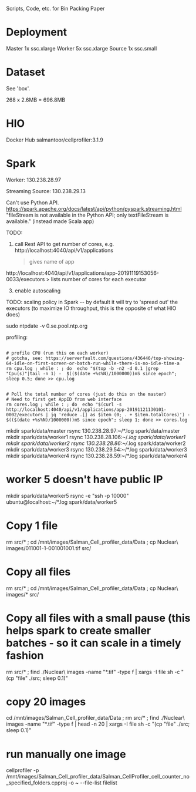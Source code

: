 Scripts, Code, etc. for Bin Packing Paper



# Deployment

Master 1x ssc.xlarge 
Worker 5x ssc.xlarge
Source 1x ssc.small


# Dataset

See 'box'.

268 x 2.6MB = 696.8MB




# HIO
Docker Hub 
salmantoor/cellprofiler:3.1.9


# Spark

Worker:
130.238.28.97

Streaming Source: 
130.238.29.13

Can't use Python API.
https://spark.apache.org/docs/latest/api/python/pyspark.streaming.html
"fileStream is not available in the Python API; only textFileStream is available."
(instead made Scala app)

TODO: 
1. call Rest API to get number of cores, e.g.
http://localhost:4040/api/v1/applications
    > gives name of app

http://localhost:4040/api/v1/applications/app-20191119153056-0033/executors
    > lists number of cores for each executor


3. enable autoscaling 

TODO: scaling policy in Spark -- by default it will try to 'spread out' the executors (to maximize IO throughput, this is the opposite of what HIO does)




sudo ntpdate -v 0.se.pool.ntp.org


profiling:
```

# profile CPU (run this on each worker)
# gotcha, see: https://serverfault.com/questions/436446/top-showing-64-idle-on-first-screen-or-batch-run-while-there-is-no-idle-time-a
rm cpu.log ; while : ; do  echo "$(top -b -n2 -d 0.1 |grep "Cpu(s)"|tail -n 1) -  $(($(date +%s%N)/1000000))mS since epoch"; sleep 0.5; done >> cpu.log


# Poll the total number of cores (just do this on the master)
# Need to first get AppID from web interface
rm cores.log ; while : ; do  echo "$(curl -s http://localhost:4040/api/v1/applications/app-20191121130101-0002/executors | jq 'reduce .[] as $item (0; . + $item.totalCores)') -  $(($(date +%s%N)/1000000))mS since epoch"; sleep 1; done >> cores.log
```


mkdir spark/data/master
rsync 130.238.28.97:~/*.log spark/data/master
mkdir spark/data/worker1
rsync 130.238.28.106:~/*.log spark/data/worker1
mkdir spark/data/worker2
rsync 130.238.28.86:~/*.log spark/data/worker2
mkdir spark/data/worker3
rsync 130.238.29.54:~/*.log spark/data/worker3
mkdir spark/data/worker4
rsync 130.238.28.59:~/*.log spark/data/worker4
# worker 5 doesn't have public IP
mkdir spark/data/worker5
rsync -e "ssh -p 10000" ubuntu@localhost:~/*.log spark/data/worker5




# Copy 1 file
rm src/* ; cd /mnt/images/Salman_Cell_profiler_data/Data ; cp Nuclear\ images/011001-1-001001001.tif src/

# Copy all files
rm src/* ; cd /mnt/images/Salman_Cell_profiler_data/Data ; cp Nuclear\ images/* src/


# Copy all files with a small pause (this helps spark to create smaller batches - so it can scale in a timely fashion
rm src/* ; find ./Nuclear\ images -name "*.tif" -type f | xargs -I file sh -c "(cp \"file\" ./src; sleep 0.1)"

# copy 20 images
cd /mnt/images/Salman_Cell_profiler_data/Data ; rm src/* ; find ./Nuclear\ images -name "*.tif" -type f | head -n 20 | xargs -I file sh -c "(cp \"file\" ./src; sleep 0.1)"


# run manually one image
cellprofiler -p /mnt/images/Salman_Cell_profiler_data/Salman_CellProfiler_cell_counter_no_specified_folders.cpproj -o ~ --file-list filelist